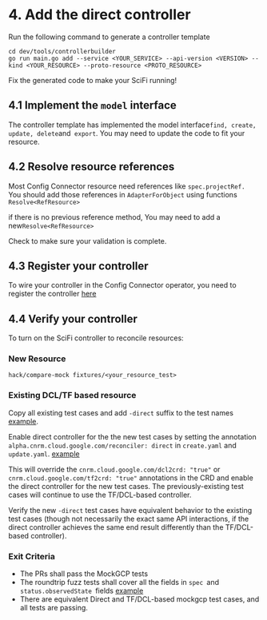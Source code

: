 # 4. Add the direct controller

Run the following command to generate a controller template 

```
cd dev/tools/controllerbuilder
go run main.go add --service <YOUR_SERVICE> --api-version <VERSION> --kind <YOUR_RESOURCE> --proto-resource <PROTO_RESOURCE>
```

Fix the generated code to make your SciFi running!

## 4.1 Implement the `model` interface

The controller template has implemented the model interface` find, create, update, delete `and` export`. You may need to update the code to fit your resource.


## 4.2 Resolve resource references

Most Config Connector resource need references like `spec.projectRef. `You should add those references in `AdapterForObject` using functions `Resolve<RefResource>`

if there is no previous reference method, You may need to add a new` Resolve<RefResource> `

Check  to make sure your validation is complete.


## 4.3 Register your controller

To wire your controller in the Config Connector operator, you need to register the controller [here](https://github.com/GoogleCloudPlatform/k8s-config-connector/blob/master/pkg/controller/direct/register/register.go)


## 4.4 Verify your controller

To turn on the SciFi controller to reconcile resources:


### New Resource

```
hack/compare-mock fixtures/<your_resource_test>
```

### Existing DCL/TF based resource

Copy all existing test cases and add `-direct` suffix to the test names [example](https://github.com/GoogleCloudPlatform/k8s-config-connector/tree/61e85e1fc5f48de8c5c652cdb73aae48dd7dfecf/pkg/test/resourcefixture/testdata/basic/sql/v1beta1/sqlinstance).

Enable direct controller for the the new test cases by setting the annotation `alpha.cnrm.cloud.google.com/reconciler: direct` in `create.yaml` and `update.yaml`. [example](https://github.com/GoogleCloudPlatform/k8s-config-connector/blob/c0a77915723788e5068a819c93f22c4661e47b6b/pkg/test/resourcefixture/testdata/basic/dataflow/v1beta1/dataflowflextemplatejob/batchdataflowflextemplatejob-direct/create.yaml#L20)

This will override the `cnrm.cloud.google.com/dcl2crd: "true"` or `cnrm.cloud.google.com/tf2crd: "true"` annotations in the CRD and enable the direct controller for the new test cases. The previously-existing test cases will continue to use the TF/DCL-based controller.

Verify the new `-direct` test cases have equivalent behavior to the existing test cases (though not necessarily the exact same API interactions, if the direct controller achieves the same end result differently than the TF/DCL-based controller).

### Exit Criteria

* The PRs shall pass the MockGCP tests
* The roundtrip fuzz tests shall cover all the fields in `spec `and `status.observedState `fields [example](https://github.com/GoogleCloudPlatform/k8s-config-connector/blob/0bbac86ace6ab2f4051b574f026d5fe47fa05b75/pkg/controller/direct/redis/cluster/roundtrip_test.go#L92)
* There are equivalent Direct and TF/DCL-based mockgcp test cases, and all tests are passing.